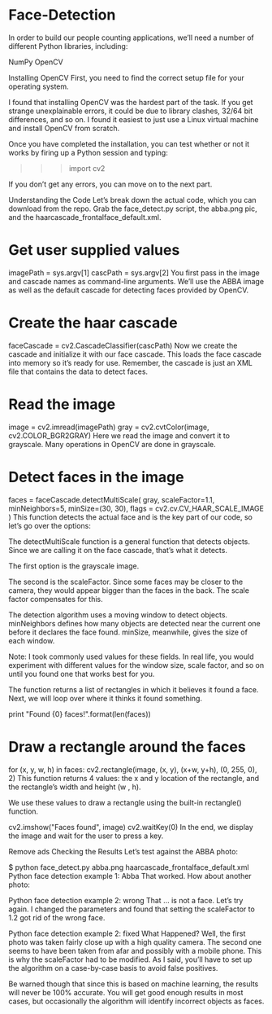 # Face-Detection


In order to build our people counting applications, we’ll need a number of different Python libraries, including:

NumPy
OpenCV


Installing OpenCV
First, you need to find the correct setup file for your operating system.

I found that installing OpenCV was the hardest part of the task. If you get strange unexplainable errors, it could be due to library clashes, 32/64 bit differences, and so on. I found it easiest to just use a Linux virtual machine and install OpenCV from scratch.

Once you have completed the installation, you can test whether or not it works by firing up a Python session and typing:

>>> import cv2
>>> 
If you don’t get any errors, you can move on to the next part.

Understanding the Code
Let’s break down the actual code, which you can download from the repo. Grab the face_detect.py script, the abba.png pic, and the haarcascade_frontalface_default.xml.

# Get user supplied values
imagePath = sys.argv[1]
cascPath = sys.argv[2]
You first pass in the image and cascade names as command-line arguments. We’ll use the ABBA image as well as the default cascade for detecting faces provided by OpenCV.

# Create the haar cascade
faceCascade = cv2.CascadeClassifier(cascPath)
Now we create the cascade and initialize it with our face cascade. This loads the face cascade into memory so it’s ready for use. Remember, the cascade is just an XML file that contains the data to detect faces.

# Read the image
image = cv2.imread(imagePath)
gray = cv2.cvtColor(image, cv2.COLOR_BGR2GRAY)
Here we read the image and convert it to grayscale. Many operations in OpenCV are done in grayscale.

# Detect faces in the image
faces = faceCascade.detectMultiScale(
    gray,
    scaleFactor=1.1,
    minNeighbors=5,
    minSize=(30, 30),
    flags = cv2.cv.CV_HAAR_SCALE_IMAGE
)
This function detects the actual face and is the key part of our code, so let’s go over the options:

The detectMultiScale function is a general function that detects objects. Since we are calling it on the face cascade, that’s what it detects.

The first option is the grayscale image.

The second is the scaleFactor. Since some faces may be closer to the camera, they would appear bigger than the faces in the back. The scale factor compensates for this.

The detection algorithm uses a moving window to detect objects. minNeighbors defines how many objects are detected near the current one before it declares the face found. minSize, meanwhile, gives the size of each window.

Note: I took commonly used values for these fields. In real life, you would experiment with different values for the window size, scale factor, and so on until you found one that works best for you.

The function returns a list of rectangles in which it believes it found a face. Next, we will loop over where it thinks it found something.

print "Found {0} faces!".format(len(faces))

# Draw a rectangle around the faces
for (x, y, w, h) in faces:
    cv2.rectangle(image, (x, y), (x+w, y+h), (0, 255, 0), 2)
This function returns 4 values: the x and y location of the rectangle, and the rectangle’s width and height (w , h).

We use these values to draw a rectangle using the built-in rectangle() function.

cv2.imshow("Faces found", image)
cv2.waitKey(0)
In the end, we display the image and wait for the user to press a key.

 Remove ads
Checking the Results
Let’s test against the ABBA photo:

$ python face_detect.py abba.png haarcascade_frontalface_default.xml
Python face detection example 1: Abba
That worked. How about another photo:

Python face detection example 2: wrong
That … is not a face. Let’s try again. I changed the parameters and found that setting the scaleFactor to 1.2 got rid of the wrong face.

Python face detection example 2: fixed
What Happened?
Well, the first photo was taken fairly close up with a high quality camera. The second one seems to have been taken from afar and possibly with a mobile phone. This is why the scaleFactor had to be modified. As I said, you’ll have to set up the algorithm on a case-by-case basis to avoid false positives.

Be warned though that since this is based on machine learning, the results will never be 100% accurate. You will get good enough results in most cases, but occasionally the algorithm will identify incorrect objects as faces.
